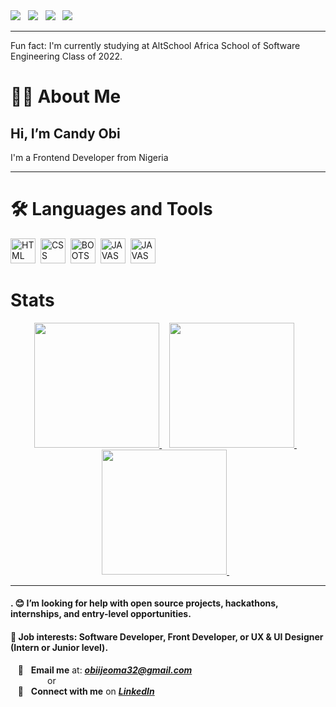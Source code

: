<div dir="auto">
  <a href="https://www.linkedin.com/in/obiijeoma32/" rel="nofollow"><img src="https://img.shields.io/badge/-LinkedIn-0077B5?style=soc&amp;logo=LinkedIn&amp;logoColor=white" style="max-width: 100%;"></a>&nbsp;&nbsp;
  <a href="https://twitter.com/mynameisyvonne_ rel="nofollow"><img src="https://img.shields.io/twitter/url?label=Twitter&amp;url=https%3A%2F%2Ftwitter.com%2Fmmpackerdev" style="max-width: 100%;"></a>&nbsp;&nbsp;
  <a href="mailto: obiijeoma32@gmail.com"><img src="https://img.shields.io/badge/-Gmail-D14836?style=soc&amp;logo=Gmail&amp;logoColor=white" style="max-width: 100%;"></a>&nbsp;&nbsp;
  <a href="https://github.com/obiijeoma32"><img src="https://img.shields.io/github/followers/mmpacker?label=GitHub&amp;style=social" style="max-width: 100%;"></a>&nbsp;&nbsp;
</div>
<hr/>
<p> Fun fact: I'm currently studying at AltSchool Africa School of Software Engineering Class of 2022.</p>

# :woman_technologist: About Me
   <h2> Hi, I’m <strong>Candy Obi</strong></h2>
   I'm a Frontend Developer from Nigeria
   
   <hr/>
   
# :hammer_and_wrench: Languages and Tools
<div>
<img src="https://cdn.jsdelivr.net/gh/devicons/devicon/icons/html5/html5-original.svg" alt="HTML" title="HTML" width="40" height="40" />&nbsp;
 <img src="https://cdn.jsdelivr.net/gh/devicons/devicon/icons/css3/css3-original.svg" alt="CSS" title="CSS" width="40" height="40" />&nbsp;
 <img src="https://cdn.jsdelivr.net/gh/devicons/devicon/icons/bootstrap/bootstrap-original.svg" alt="BOOTSTRAP" title="BOOTSTRAP" width="40" height="40" />&nbsp;
 <img src="https://cdn.jsdelivr.net/gh/devicons/devicon/icons/javascript/javascript-original.svg" alt="JAVASCRIPT" title="JAVASCRIPT" width="40" height="40" />&nbsp;
  <img src="https://cdn.jsdelivr.net/gh/devicons/devicon/icons/react/react-original.svg" alt="JAVASCRIPT" title="JAVASCRIPT" width="40" height="40" />&nbsp;         
</div>

# Stats
<div align="center" dir="auto">
  <a href="https://github.com/mmpacker/github-readme-stats">
    <img height="200" src="https://github-readme-stats.vercel.app/api?username=obiijeoma32&amp;theme=dark&amp;show_icons=true" style="max-width: 100%;">
  </a>&nbsp;&nbsp;
  <a href="https://git.io/streak-stats">
    <img height="200" src="https://github-readme-streak-stats.herokuapp.com?user=obiijeoma32&amp;theme=dark" style="max-width: 100%;">
  </a>&nbsp;&nbsp;
  <a href="https://github.com/mmpacker/github-readme-stats">
    <img height="200" src="https://github-readme-stats.vercel.app/api/top-langs/?username=obiijeoma32&amp;theme=dark" style="max-width: 100%;">
   </a>&nbsp;&nbsp; 
</div>
<hr/>
<h4>.
😊 I’m looking for help with open source projects, hackathons, internships, and entry-level opportunities.</h4>
<h4>💼 Job interests: Software Developer, Front Developer, or UX & UI Designer  (Intern or Junior level).
</h4>
<div dir="auto">
  <span>&nbsp;&nbsp;&nbsp;<g-emoji class="g-emoji" alias="email" fallback-src="https://github.githubassets.com/images/icons/emoji/unicode/1f4e7.png">📧</g-emoji>&nbsp;&nbsp;&nbsp;<strong>Email me</strong> at: <strong><em><a href="mailto: obiijeoma32@gmail.com">obiijeoma32@gmail.com</a></em></strong></span><br>
  <span>&nbsp;&nbsp;&nbsp;&nbsp;&nbsp;&nbsp;&nbsp;&nbsp;&nbsp;&nbsp;&nbsp;&nbsp;&nbsp;&nbsp;&nbsp;or</span><br>
  <span>&nbsp;&nbsp;&nbsp;<g-emoji class="g-emoji" alias="link" fallback-src="https://github.githubassets.com/images/icons/emoji/unicode/1f517.png">🔗</g-emoji>&nbsp;&nbsp;&nbsp;<strong>Connect with me</strong> on <strong><em><a href="https://www.linkedin.com/in/obiijeoma32/" rel="nofollow">LinkedIn</a></em></strong></span>
</div>


<!---
Obiijeoma32/Obiijeoma32 is a ✨ special ✨ repository because its `README.md` (this file) appears on your GitHub profile.
You can click the Preview link to take a look at your changes.
--->
